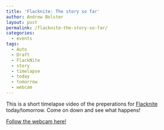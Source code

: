 ```yaml
---
title: 'Flacknite: The story so far'
author: Andrew Bolster
layout: post
permalink: /flacknite-the-story-so-far/
categories:
  - events
tags:
  - Auto
  - Draft
  - FlackNite
  - story
  - timelapse
  - today
  - tomorrow
  - webcam
---
```

This is a short timelapse video of the preperations for [Flacknite][1] today/tomorrow. Come on down and see what happens!



[Follow the webcam here!](http://unit1.farsetlabs.org.uk:8081/)

 [1]: http://farsetlabs.org.uk/blog/flacknite/ "FlackNite"
